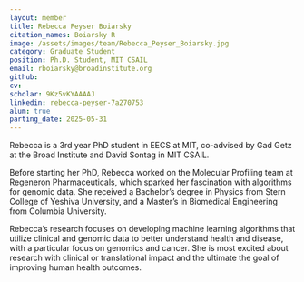 ```yaml
---
layout: member
title: Rebecca Peyser Boiarsky
citation_names: Boiarsky R
image: /assets/images/team/Rebecca_Peyser_Boiarsky.jpg
category: Graduate Student
position: Ph.D. Student, MIT CSAIL
email: rboiarsky@broadinstitute.org
github: 
cv:
scholar: 9Kz5vKYAAAAJ
linkedin: rebecca-peyser-7a270753
alum: true
parting_date: 2025-05-31
---
```


Rebecca is a 3rd year PhD student in EECS at MIT, co-advised by Gad Getz at the Broad Institute and David Sontag in MIT CSAIL.

Before starting her PhD, Rebecca worked on the Molecular Profiling team at Regeneron Pharmaceuticals, which sparked her fascination with algorithms for genomic data. She received a Bachelor’s degree in Physics from Stern College of Yeshiva University, and a Master’s in Biomedical Engineering from Columbia University.

Rebecca’s research focuses on developing machine learning algorithms that utilize clinical and genomic data to better understand health and disease, with a particular focus on genomics and cancer. She is most excited about research with clinical or translational impact and the ultimate the goal of improving human health outcomes.
